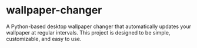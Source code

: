 # wallpaper-changer
A Python-based desktop wallpaper changer that automatically updates your wallpaper at regular intervals. This project is designed to be simple, customizable, and easy to use.
